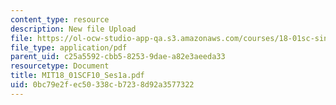 ```yaml
---
content_type: resource
description: New file Upload
file: https://ol-ocw-studio-app-qa.s3.amazonaws.com/courses/18-01sc-single-variable-calculus-fall-2010/0bc79e2fec50338cb7238d92a3577322_MIT18_01SCF10_Ses1a.pdf
file_type: application/pdf
parent_uid: c25a5592-cbb5-8253-9dae-a82e3aeeda33
resourcetype: Document
title: MIT18_01SCF10_Ses1a.pdf
uid: 0bc79e2f-ec50-338c-b723-8d92a3577322
---
```

